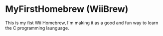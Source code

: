 # MyFirstHomebrew (WiiBrew)

This is my fist Wii Homebrew, I'm making it as a good and fun way to learn the C programming launguage.